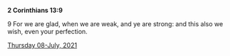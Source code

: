 **2 Corinthians 13:9**

9 For we are glad, when we are weak, and ye are strong: and this also we wish, even your perfection.

[Thursday 08-July, 2021](https://t.me/s/daily_scripture)
